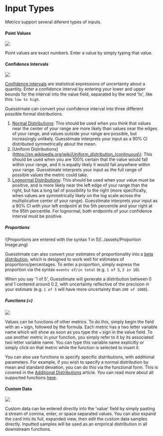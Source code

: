 # Input Types

Metrics support several diferent types of inputs.

#### Point Values

![](https://s3.amazonaws.com/elevio-article-assets/565e550e67ffc/5674c65321b7b_point.png)

Point values are exact numbers. Enter a value by simply typing that value.

#### Confidence Intervals

![](https://s3.amazonaws.com/elevio-article-assets/565e550e67ffc/575f534aeb9f2_recent-image.png)

[Confidence intervals](./theory/confidence_intervals.md) are statistical expressions of uncertainty about a quantity.
Enter a confidence interval by entering your lower and upper bounds for the interval into the value field, separated by
the word 'to', like this: `low to high`.

Guesstimate can convert your confidence interval into three different possible formal distributions.

1.  [Normal Distributions](https://en.wikipedia.org/wiki/Normal_distribution):
    This should be used when you think that values near the center of your range are more likely than values near the
    edges of your range, and values outside your range are possible, but increasingly unlikely.  Guesstimate interprets
    your input as a 90% CI distributed symmetrically about the mean.
2.  [Uniform Distributions](https://en.wikipedia.org/wiki/Uniform_distribution_(continuous\): This should be used when
    you are 100% certain that the value would fall within your range, and it is equally likely it would fall anywhere
    within your range.
    Guesstimate interprets your input as the full range of possible values the metric could take.
3.  [Lognormal Distributions](https://en.wikipedia.org/wiki/Log-normal_distribution):
    This should be used when your value must be positive, and is more likely near the left edge of your range than the
    right, but has a long tail of possibility to the right (more specifically, when values are symmetrically likely on
    the log scale across the multiplicative center of your range).  Guesstimate interprets your input as a 90% CI with
    your left endpoint at the 5th percentile and your right at the 95th percentile.  For lognormal, both endpoints of
    your confidence interval must be positive.

##### Proportions

![Proportions are entered with the syntax 1 in 5](../assets/Proportion Image.png)

Guesstimate can also convert your estimates of proportionality into a
[beta distribution](https://en.wikipedia.org/wiki/Beta_distribution), which is designed to work well for estimates of
proportions/percentages. To enter a proportion, simply express the proportion via the syntax `events of/in total` (e.g.
`1 of 5`, `3 in 10`).

When you say '1 of 5', Guesstimate will generate a distribution between 0 and 1 centered around 0.2, with uncertainty
reflective of the precision in your estimate (e.g.  `1 of 5` will have more uncertainty than `200 of 1000`).

##### Functions (=)

![](https://s3.amazonaws.com/elevio-article-assets/565e550e67ffc/5674c67d9330e_function.png)

Values can be functions of other metrics. To do this, simply begin the field with an `=` sign, followed by the
formula. Each metric has a two letter variable name which will show as soon as you type the `=` sign in the value field.
To use another metric in your function, you simply refer to it by its associated two letter variable name. You can type
this variable name explicitly or simply click on that metric while the function is selected to insert it.

You can also use functions to specify specific distributions, with additional parameters. For example, if you wish to
specify a normal distribution by mean and standard deviation, you can do this via the functional form. This is covered
in the [Additional Distributions](../functions/distributions.md) article. You can read more about all supported
functions [here](../functions/README.md).

#### Custom Data

![](https://s3.amazonaws.com/elevio-article-assets/565e550e67ffc/56df472b84913_custom-data-example.png)

Custom data can be entered directly into the 'value' field by simply pasting a stream of comma, enter, or space
separated values. You can also expand the card into its full, expanded view, then edit the custom data samples directly.
Inputted samples will be used as an empirical distribution in all downstream functions.
